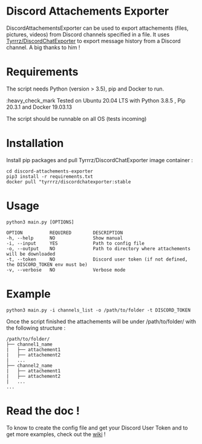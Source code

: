 # Discord Attachements Exporter

DiscordAttachementsExporter can be used to export attachements (files, pictures, videos) from Discord channels specified in a file. It uses [Tyrrrz/DiscordChatExporter](https://github.com/Tyrrrz/DiscordChatExporter) to export message history from a Discord channel. A big thanks to him !

# Requirements

The script needs Python (version > 3.5), pip and Docker to run.

:heavy_check_mark Tested on Ubuntu 20.04 LTS with Python 3.8.5 , Pip 20.3.1 and Docker 19.03.13

The script should be runnable on all OS (tests incoming)

# Installation

Install pip packages and pull Tyrrrz/DiscordChatExporter image container :

```
cd discord-attachements-exporter
pip3 install -r requirements.txt
docker pull "tyrrrz/discordchatexporter:stable
```

# Usage

```
python3 main.py [OPTIONS]

OPTION          REQUIRED        DESCRIPTION
-h, --help      NO              Show manual
-i, --input     YES             Path to config file
-o, --output    NO              Path to directory where attachements will be downloaded
-t, --token     NO              Discord user token (if not defined, the DISCORD_TOKEN env must be)
-v, --verbose   NO              Verbose mode
```

# Example

```
python3 main.py -i channels_list -o /path/to/folder -t DISCORD_TOKEN
```

Once the script finished the attachements will be under /path/to/folder/ with the following structure :

```
/path/to/folder/
├── channel1_name
|   ├── attachement1
|   ├── attachement2
|   ...
├── channel2_name
|   ├── attachement1
|   ├── attachement2
|   ...
...
```

# Read the doc !

To know to create the config file and get your Discord User Token and to get more examples, check out the [wiki](https://github.com/pbrissaud/discord-attachements-exporter/wiki) !
